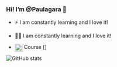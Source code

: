 ### Hi! I’m @Paulagara 👋

- ⚡ I am constantly learning and I love it! 

- 👩‍💻 I am constantly learning and I love it! 
- 	Course [<img align="left" alt="AdobeSuite" width="22px" src="https://raw.githubusercontent.com/jmnote/z-icons/master/svg/python.svg" />]


![GitHub stats](https://github-readme-stats.vercel.app/api?username=Paulagara)




